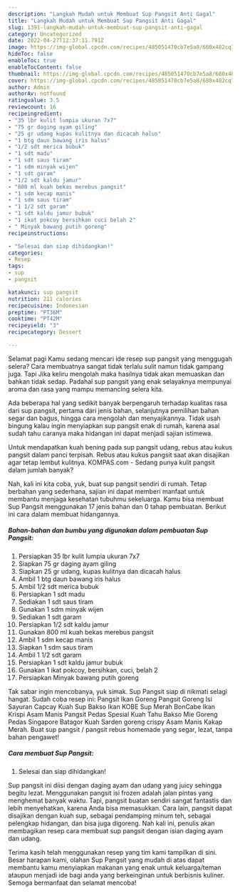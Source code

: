 ```yaml
---
description: "Langkah Mudah untuk Membuat Sup Pangsit Anti Gagal"
title: "Langkah Mudah untuk Membuat Sup Pangsit Anti Gagal"
slug: 1391-langkah-mudah-untuk-membuat-sup-pangsit-anti-gagal
category: Uncategorized
date: 2022-04-27T12:37:11.791Z
image: https://img-global.cpcdn.com/recipes/485051470cb7e5a8/680x482cq70/sup-pangsit-foto-resep-utama.jpg
hideToc: false
enableToc: true
enableTocContent: false
thumbnail: https://img-global.cpcdn.com/recipes/485051470cb7e5a8/680x482cq70/sup-pangsit-foto-resep-utama.jpg
cover: https://img-global.cpcdn.com/recipes/485051470cb7e5a8/680x482cq70/sup-pangsit-foto-resep-utama.jpg
author: Admin
authorAv: notfound
ratingvalue: 3.5
reviewcount: 16
recipeingredient:
- "35 lbr kulit lumpia ukuran 7x7"
- "75 gr daging ayam giling"
- "25 gr udang kupas kulitnya dan dicacah halus"
- "1 btg daun bawang iris halus"
- "1/2 sdt merica bubuk"
- "1 sdt madu"
- "1 sdt saus tiram"
- "1 sdm minyak wijen"
- "1 sdt garam"
- "1/2 sdt kaldu jamur"
- "800 ml kuah bekas merebus pangsit"
- "1 sdm kecap manis"
- "1 sdm saus tiram"
- "1 1/2 sdt garam"
- "1 sdt kaldu jamur bubuk"
- "1 ikat pokcoy bersihkan cuci belah 2"
- " Minyak bawang putih goreng"
recipeinstructions:

- "Selesai dan siap dihidangkan!"
categories:
- Resep
tags:
- sup
- pangsit

katakunci: sup pangsit 
nutrition: 211 calories
recipecuisine: Indonesian
preptime: "PT36M"
cooktime: "PT42M"
recipeyield: "3"
recipecategory: Dessert

---
```



Selamat pagi Kamu sedang mencari ide resep sup pangsit yang menggugah selera? Cara membuatnya sangat tidak terlalu sulit namun tidak gampang juga. Tapi Jika keliru mengolah maka hasilnya tidak akan memuaskan dan bahkan tidak sedap. Padahal sup pangsit yang enak selayaknya mempunyai aroma dan rasa yang mampu memancing selera kita.


Ada beberapa hal yang sedikit banyak berpengaruh terhadap kualitas rasa dari sup pangsit, pertama dari jenis bahan, selanjutnya pemilihan bahan segar dan bagus, hingga cara mengolah dan menyajikannya. Tidak usah bingung kalau ingin menyiapkan sup pangsit enak di rumah, karena asal sudah tahu caranya maka hidangan ini dapat menjadi sajian istimewa.

Untuk mendapatkan kuah bening pada sup pangsit udang, rebus atau kukus pangsit dalam panci terpisah. Rebus atau kukus pangsit saat akan disajikan agar tetap lembut kulitnya. KOMPAS.com - Sedang punya kulit pangsit dalam jumlah banyak?


Nah, kali ini kita coba, yuk, buat sup pangsit sendiri di rumah. Tetap berbahan yang sederhana, sajian ini dapat memberi manfaat untuk membantu menjaga kesehatan tubuhmu sekeluarga. Kamu bisa membuat Sup Pangsit menggunakan 17 jenis bahan dan 0 tahap pembuatan. Berikut ini cara dalam membuat hidangannya.

<!--inarticleads1-->

##### Bahan-bahan dan bumbu yang digunakan dalam pembuatan Sup Pangsit:

1. Persiapkan 35 lbr kulit lumpia ukuran 7x7
1. Siapkan 75 gr daging ayam giling
1. Siapkan 25 gr udang, kupas kulitnya dan dicacah halus
1. Ambil 1 btg daun bawang iris halus
1. Ambil 1/2 sdt merica bubuk
1. Persiapkan 1 sdt madu
1. Sediakan 1 sdt saus tiram
1. Gunakan 1 sdm minyak wijen
1. Sediakan 1 sdt garam
1. Persiapkan 1/2 sdt kaldu jamur
1. Gunakan 800 ml kuah bekas merebus pangsit
1. Ambil 1 sdm kecap manis
1. Siapkan 1 sdm saus tiram
1. Ambil 1 1/2 sdt garam
1. Persiapkan 1 sdt kaldu jamur bubuk
1. Gunakan 1 ikat pokcoy, bersihkan, cuci, belah 2
1. Persiapkan  Minyak bawang putih goreng


Tak sabar ingin mencobanya, yuk simak. Sup Pangsit siap di nikmati selagi hangat. Sudah coba resep ini: Pangsit Ikan Goreng Pangsit Goreng Isi Sayuran Capcay Kuah Sup Bakso Ikan KOBE Sup Merah BonCabe Ikan Krispi Asam Manis Pangsit Pedas Spesial Kuah Tahu Bakso Mie Goreng Pedas Singapore Batagor Kuah Sarden goreng crispy Asam Manis Kakap Merah. Buat sup pangsit / pangsit rebus homemade yang segar, lezat, tanpa bahan pengawet! 

<!--inarticleads2-->

##### Cara membuat Sup Pangsit:


1. Selesai dan siap dihidangkan!

Sup pangsit ini diisi dengan daging ayam dan udang yang juicy sehingga begitu lezat. Menggunakan pangsit isi frozen adalah jalan pintas yang menghemat banyak waktu. Tapi, pangsit buatan sendiri sangat fantastis dan lebih menyehatkan, karena Anda bisa memasukkan. Cara lain, pangsit dapat disajikan dengan kuah sup, sebagai pendamping minum teh, sebagai pelengkap hidangan, dan bisa juga digoreng. Nah kali ini, penulis akan membagikan resep cara membuat sup pangsit dengan isian daging ayam dan udang. 

Terima kasih telah menggunakan resep yang tim kami tampilkan di sini. Besar harapan kami, olahan Sup Pangsit yang mudah di atas dapat membantu kamu menyiapkan makanan yang enak untuk keluarga/teman ataupun menjadi ide bagi anda yang berkeinginan untuk berbisnis kuliner. Semoga bermanfaat dan selamat mencoba!
